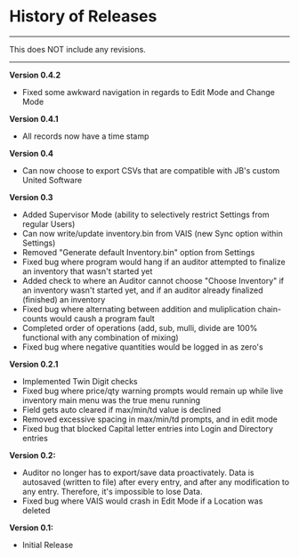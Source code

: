 # History of Releases

---

This does NOT include any revisions.

---

**Version 0.4.2**
* Fixed some awkward navigation in regards to Edit Mode and Change Mode

**Version 0.4.1**
* All records now have a time stamp

**Version 0.4**
* Can now choose to export CSVs that are compatible with JB's custom United Software

**Version 0.3**
* Added Supervisor Mode (ability to selectively restrict Settings from regular Users)
* Can now write/update inventory.bin from VAIS (new Sync option within Settings)
* Removed "Generate default Inventory.bin" option from Settings
* Fixed bug where program would hang if an auditor attempted to finalize an inventory that wasn't started yet
* Added check to where an Auditor cannot choose "Choose Inventory" if an inventory wasn't started yet, and if an auditor already finalized (finished) an inventory
* Fixed bug where alternating between addition and muliplication chain-counts would caush a program fault
* Completed order of operations (add, sub, mulli, divide are 100% functional with any combination of mixing)
* Fixed bug where negative quantities would be logged in as zero's

**Version 0.2.1**
* Implemented Twin Digit checks
* Fixed bug where price/qty warning prompts would remain up while live inventory main menu was the true menu running
* Field gets auto cleared if max/min/td value is declined
* Removed excessive spacing in max/min/td prompts, and in edit mode
* Fixed bug that blocked Capital letter entries into Login and Directory entries

**Version 0.2:**
* Auditor no longer has to export/save data proactivately. Data is autosaved (written to file) after every entry, and after any modification to any entry. Therefore, it's impossible to lose Data.
* Fixed bug where VAIS would crash in Edit Mode if a Location was deleted

**Version 0.1:**
* Initial Release
